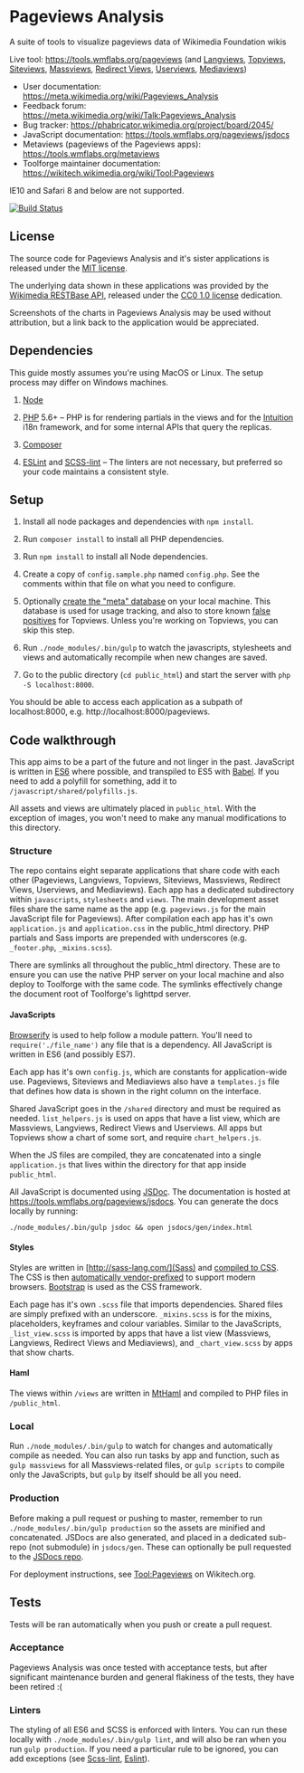 # Pageviews Analysis
A suite of tools to visualize pageviews data of Wikimedia Foundation wikis

Live tool: https://tools.wmflabs.org/pageviews (and [Langviews](https://tools.wmflabs.org/langviews), [Topviews](https://tools.wmflabs.org/topviews), [Siteviews](https://tools.wmflabs.org/siteviews), [Massviews](https://tools.wmflabs.org/massviews), [Redirect Views](https://tools.wmflabs.org/redirectviews), [Userviews](https://tools.wmflabs.org/userviews), [Mediaviews](https://tools.wmflabs.org/mediaviews))

* User documentation: https://meta.wikimedia.org/wiki/Pageviews_Analysis
* Feedback forum: https://meta.wikimedia.org/wiki/Talk:Pageviews_Analysis
* Bug tracker: https://phabricator.wikimedia.org/project/board/2045/
* JavaScript documentation: https://tools.wmflabs.org/pageviews/jsdocs
* Metaviews (pageviews of the Pageviews apps): https://tools.wmflabs.org/metaviews
* Toolforge maintainer documentation: https://wikitech.wikimedia.org/wiki/Tool:Pageviews

IE10 and Safari 8 and below are not supported.

[![Build Status](https://travis-ci.org/MusikAnimal/pageviews.svg?branch=master)](https://travis-ci.org/MusikAnimal/pageviews)

## License
The source code for Pageviews Analysis and it's sister applications is released under the [MIT license](https://github.com/MusikAnimal/pageviews/blob/master/LICENSE).

The underlying data shown in these applications was provided by the [Wikimedia RESTBase API](https://wikimedia.org/api/rest_v1/), released under the [CC0 1.0 license](https://creativecommons.org/publicdomain/zero/1.0/) dedication.

Screenshots of the charts in Pageviews Analysis may be used without attribution, but a link back to the application would be appreciated.

## Dependencies
This guide mostly assumes you're using MacOS or Linux. The setup process may differ on Windows machines.

1. [Node](https://nodejs.org/en/)

1. [PHP](http://php.net/) 5.6+ – PHP is for rendering partials in the views and for the [Intuition](https://github.com/Krinkle/intuition) i18n framework, and for some internal APIs that query the replicas.

1. [Composer](https://getcomposer.org/)

1. [ESLint](http://eslint.org/) and [SCSS-lint](https://github.com/brigade/scss-lint) – The linters are not necessary, but preferred so your code maintains a consistent style.

## Setup
1. Install all node packages and dependencies with `npm install`.

1. Run `composer install` to install all PHP dependencies.

1. Run `npm install` to install all Node dependencies.

1. Create a copy of `config.sample.php` named `config.php`. See the comments within that file on what you need to configure.

1. Optionally [create the "meta" database](https://wikitech.wikimedia.org/wiki/Tool:Pageviews#Meta_database) on your local machine. This database is used for usage tracking, and also to store known [false positives](https://tools.wmflabs.org/topviews/faq/#false_positive) for Topviews. Unless you're working on Topviews, you can skip this step.

1. Run `./node_modules/.bin/gulp` to watch the javascripts, stylesheets and views and automatically recompile when new changes are saved.

1. Go to the public directory (`cd public_html`) and start the server with `php -S localhost:8000`.

You should be able to access each application as a subpath of localhost:8000, e.g. http://localhost:8000/pageviews.

## Code walkthrough
This app aims to be a part of the future and not linger in the past. JavaScript is written in [ES6](http://es6-features.org/) where possible, and transpiled to ES5 with [Babel](https://babeljs.io/). If you need to add a polyfill for something, add it to `/javascript/shared/polyfills.js`.

All assets and views are ultimately placed in `public_html`. With the exception of images, you won't need to make any manual modifications to this directory.

### Structure
The repo contains eight separate applications that share code with each other (Pageviews, Langviews, Topviews, Siteviews, Massviews, Redirect Views, Userviews, and Mediaviews). Each app has a dedicated subdirectory within `javascripts`, `stylesheets` and `views`. The main development asset files share the same name as the app (e.g. `pageviews.js` for the main JavaScript file for Pageviews). After compilation each app has it's own `application.js` and `application.css` in the public_html directory. PHP partials and Sass imports are prepended with underscores (e.g. `_footer.php`, `_mixins.scss`).

There are symlinks all throughout the public_html directory. These are to ensure you can use the native PHP server on your local machine and also deploy to Toolforge with the same code. The symlinks effectively change the document root of Toolforge's lighttpd server.

#### JavaScripts
[Browserify](http://browserify.org/) is used to help follow a module pattern. You'll need to `require('./file_name')` any file that is a dependency. All JavaScript is written in ES6 (and possibly ES7).

Each app has it's own `config.js`, which are constants for application-wide use. Pageviews, Siteviews and Mediaviews also have a `templates.js` file that defines how data is shown in the right column on the interface.

Shared JavaScript goes in the `/shared` directory and must be required as needed. `list_helpers.js` is used on apps that have a list view, which are Massviews, Langviews, Redirect Views and Userviews. All apps but Topviews show a chart of some sort, and require `chart_helpers.js`.

When the JS files are compiled, they are concatenated into a single `application.js` that lives within the directory for that app inside `public_html`.

All JavaScript is documented using [JSDoc](http://usejsdoc.org/). The documentation is hosted at https://tools.wmflabs.org/pageviews/jsdocs. You can generate the docs locally by running:
```
./node_modules/.bin/gulp jsdoc && open jsdocs/gen/index.html
```

#### Styles
Styles are written in [http://sass-lang.com/](Sass) and [compiled to CSS](https://github.com/dlmanning/gulp-sass). The CSS is then [automatically vendor-prefixed](https://github.com/sindresorhus/gulp-autoprefixer) to support modern browsers. [Bootstrap](http://getbootstrap.com/) is used as the CSS framework.

Each page has it's own `.scss` file that imports dependencies. Shared files are simply prefixed with an underscore. `_mixins.scss` is for the mixins, placeholders, keyframes and colour variables. Similar to the JavaScripts, `_list_view.scss` is imported by apps that have a list view (Massviews, Langviews, Redirect Views and Mediaviews), and `_chart_view.scss` by apps that show charts.

#### Haml
The views within `/views` are written in [MtHaml](https://github.com/arnaud-lb/MtHaml) and compiled to PHP files in `/public_html`.

### Local
Run `./node_modules/.bin/gulp` to watch for changes and automatically compile as needed. You can also run tasks by app and function, such as `gulp massviews` for all Massviews-related files, or `gulp scripts` to compile only the JavaScripts, but `gulp` by itself should be all you need.

### Production
Before making a pull request or pushing to master, remember to run `./node_modules/.bin/gulp production` so the assets are minified and concatenated. JSDocs are also generated, and placed in a dedicated sub-repo (not submodule) in `jsdocs/gen`. These can optionally be pull requested to the [JSDocs repo](https://github.com/MusikAnimal/pageviews-jsdocs).

For deployment instructions, see [Tool:Pageviews](https://wikitech.wikimedia.org/wiki/Tool:Pageviews) on Wikitech.org.

## Tests
Tests will be ran automatically when you push or create a pull request.

### Acceptance
Pageviews Analysis was once tested with acceptance tests, but after significant maintenance burden and general flakiness of the tests, they have been retired :(

### Linters
The styling of all ES6 and SCSS is enforced with linters. You can run these locally with `./node_modules/.bin/gulp lint`, and will also be ran when you run `gulp production`. If you need a particular rule to be ignored, you can add exceptions (see [Scss-lint](https://github.com/brigade/scss-lint/blob/master/lib/scss_lint/linter/README.md#disablelinterreason), [Eslint](http://eslint.org/docs/user-guide/configuring)).
